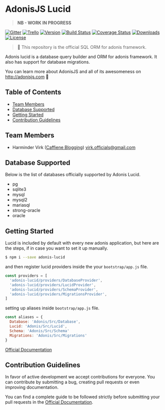 # AdonisJS Lucid

> **NB - WORK IN PROGRESS**

[![Gitter](https://img.shields.io/badge/+%20GITTER-JOIN%20CHAT%20%E2%86%92-1DCE73.svg?style=flat-square)](https://gitter.im/adonisjs/adonis-framework)
[![Trello](https://img.shields.io/badge/TRELLO-%E2%86%92-89609E.svg?style=flat-square)](https://trello.com/b/yzpqCgdl/adonis-for-humans)
[![Version](https://img.shields.io/npm/v/adonis-lucid.svg?style=flat-square)](https://www.npmjs.com/package/adonis-lucid)
[![Build Status](https://img.shields.io/travis/adonisjs/adonis-lucid/master.svg?style=flat-square)](https://travis-ci.org/adonisjs/adonis-lucid)
[![Coverage Status](https://img.shields.io/coveralls/adonisjs/adonis-lucid/master.svg?style=flat-square)](https://coveralls.io/github/adonisjs/adonis-lucid?branch=master)
[![Downloads](https://img.shields.io/npm/dt/adonis-lucid.svg?style=flat-square)](https://www.npmjs.com/package/adonis-lucid)
[![License](https://img.shields.io/npm/l/adonis-lucid.svg?style=flat-square)](https://opensource.org/licenses/MIT)

> :pray: This repository is the official SQL ORM for adonis framework.

Adonis lucid is a database query builder and ORM for adonis framework. It also has support for database migrations.

You can learn more about AdonisJS and all of its awesomeness on http://adonisjs.com :evergreen_tree:

## Table of Contents

* [Team Members](#team-members)
* [Database Supported](#database-supported)
* [Getting Started](#getting-started)
* [Contribution Guidelines](#contribution-guidelines)

## <a name="team-members"></a>Team Members

* Harminder Virk ([Caffiene Blogging](http://amanvirk.me/)) <virk.officials@gmail.com>

## <a name="database-supported"></a>Database Supported

Below is the list of databases officially supported by Adonis Lucid.

- pg
- sqlite3
- mysql
- mysql2
- mariasql
- strong-oracle
- oracle


## <a name="getting-started"></a>Getting Started

Lucid is included by default with every new adonis application, but here are the steps, if in case you want to set it up manually.

```bash
$ npm i --save adonis-lucid
```

and then register lucid providers inside the your `bootstrap/app.js` file.

```javascript
const providers = [
  'adonis-lucid/providers/DatabaseProvider',
  'adonis-lucid/providers/LucidProvider',
  'adonis-lucid/providers/SchemaProvider',
  'adonis-lucid/providers/MigrationsProvider',
]
```

setting up aliases inside `bootstrap/app.js` file.

```javascript
const aliases = {
  Database: 'Adonis/Src/Database',
  Lucid: 'Adonis/Src/Lucid',
  Schema: 'Adonis/Src/Schema'
  Migrations: 'Adonis/Src/Migrations'
}
```

[Official Documentation](http://adonisjs.com/docs/2.0/installation)

## <a name="contribution-guidelines"></a>Contribution Guidelines

In favor of active development we accept contributions for everyone. You can contribute by submitting a bug, creating pull requests or even improving documentation.

You can find a complete guide to be followed strictly before submitting your pull requests in the [Official Documentation](http://adonisjs.com/docs/contributing).
